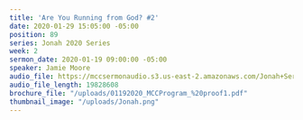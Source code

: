 ```yaml
---
title: 'Are You Running from God? #2'
date: 2020-01-29 15:05:00 -05:00
position: 89
series: Jonah 2020 Series
week: 2
sermon_date: 2020-01-19 09:00:00 -05:00
speaker: Jamie Moore
audio_file: https://mccsermonaudio.s3.us-east-2.amazonaws.com/Jonah+Series+2020/Are+You+Running+from+God_+%232.lite.mp3
audio_file_length: 19828608
brochure_file: "/uploads/01192020_MCCProgram_%20proof1.pdf"
thumbnail_image: "/uploads/Jonah.png"
---
```


